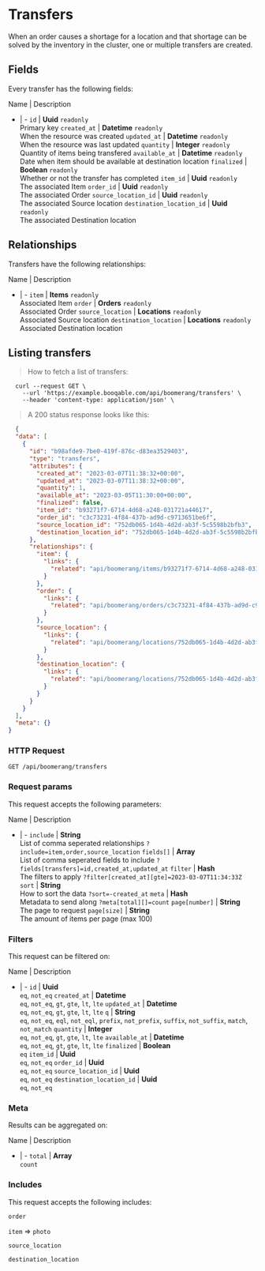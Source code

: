 # Transfers

When an order causes a shortage for a location and that shortage can be solved by the inventory in the cluster, one or multiple transfers are created.

## Fields
Every transfer has the following fields:

Name | Description
- | -
`id` | **Uuid** `readonly`<br>Primary key
`created_at` | **Datetime** `readonly`<br>When the resource was created
`updated_at` | **Datetime** `readonly`<br>When the resource was last updated
`quantity` | **Integer** `readonly`<br>Quantity of items being transfered
`available_at` | **Datetime** `readonly`<br>Date when item should be available at destination location
`finalized` | **Boolean** `readonly`<br>Whether or not the transfer has completed
`item_id` | **Uuid** `readonly`<br>The associated Item
`order_id` | **Uuid** `readonly`<br>The associated Order
`source_location_id` | **Uuid** `readonly`<br>The associated Source location
`destination_location_id` | **Uuid** `readonly`<br>The associated Destination location


## Relationships
Transfers have the following relationships:

Name | Description
- | -
`item` | **Items** `readonly`<br>Associated Item
`order` | **Orders** `readonly`<br>Associated Order
`source_location` | **Locations** `readonly`<br>Associated Source location
`destination_location` | **Locations** `readonly`<br>Associated Destination location


## Listing transfers



> How to fetch a list of transfers:

```shell
  curl --request GET \
    --url 'https://example.booqable.com/api/boomerang/transfers' \
    --header 'content-type: application/json' \
```

> A 200 status response looks like this:

```json
  {
  "data": [
    {
      "id": "b98afde9-7be0-419f-876c-d83ea3529403",
      "type": "transfers",
      "attributes": {
        "created_at": "2023-03-07T11:38:32+00:00",
        "updated_at": "2023-03-07T11:38:32+00:00",
        "quantity": 1,
        "available_at": "2023-03-05T11:30:00+00:00",
        "finalized": false,
        "item_id": "b93271f7-6714-4d68-a248-031721a44617",
        "order_id": "c3c73231-4f84-437b-ad9d-c9713651be6f",
        "source_location_id": "752db065-1d4b-4d2d-ab3f-5c5598b2bfb3",
        "destination_location_id": "752db065-1d4b-4d2d-ab3f-5c5598b2bfb3"
      },
      "relationships": {
        "item": {
          "links": {
            "related": "api/boomerang/items/b93271f7-6714-4d68-a248-031721a44617"
          }
        },
        "order": {
          "links": {
            "related": "api/boomerang/orders/c3c73231-4f84-437b-ad9d-c9713651be6f"
          }
        },
        "source_location": {
          "links": {
            "related": "api/boomerang/locations/752db065-1d4b-4d2d-ab3f-5c5598b2bfb3"
          }
        },
        "destination_location": {
          "links": {
            "related": "api/boomerang/locations/752db065-1d4b-4d2d-ab3f-5c5598b2bfb3"
          }
        }
      }
    }
  ],
  "meta": {}
}
```

### HTTP Request

`GET /api/boomerang/transfers`

### Request params

This request accepts the following parameters:

Name | Description
- | -
`include` | **String** <br>List of comma seperated relationships `?include=item,order,source_location`
`fields[]` | **Array** <br>List of comma seperated fields to include `?fields[transfers]=id,created_at,updated_at`
`filter` | **Hash** <br>The filters to apply `?filter[created_at][gte]=2023-03-07T11:34:33Z`
`sort` | **String** <br>How to sort the data `?sort=-created_at`
`meta` | **Hash** <br>Metadata to send along `?meta[total][]=count`
`page[number]` | **String** <br>The page to request
`page[size]` | **String** <br>The amount of items per page (max 100)


### Filters

This request can be filtered on:

Name | Description
- | -
`id` | **Uuid** <br>`eq`, `not_eq`
`created_at` | **Datetime** <br>`eq`, `not_eq`, `gt`, `gte`, `lt`, `lte`
`updated_at` | **Datetime** <br>`eq`, `not_eq`, `gt`, `gte`, `lt`, `lte`
`q` | **String** <br>`eq`, `not_eq`, `eql`, `not_eql`, `prefix`, `not_prefix`, `suffix`, `not_suffix`, `match`, `not_match`
`quantity` | **Integer** <br>`eq`, `not_eq`, `gt`, `gte`, `lt`, `lte`
`available_at` | **Datetime** <br>`eq`, `not_eq`, `gt`, `gte`, `lt`, `lte`
`finalized` | **Boolean** <br>`eq`
`item_id` | **Uuid** <br>`eq`, `not_eq`
`order_id` | **Uuid** <br>`eq`, `not_eq`
`source_location_id` | **Uuid** <br>`eq`, `not_eq`
`destination_location_id` | **Uuid** <br>`eq`, `not_eq`


### Meta

Results can be aggregated on:

Name | Description
- | -
`total` | **Array** <br>`count`


### Includes

This request accepts the following includes:

`order`


`item` => 
`photo`




`source_location`


`destination_location`






